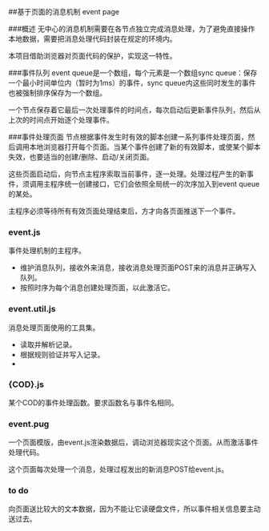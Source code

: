 ##基于页面的消息机制
event page

###概述
无中心的消息机制需要在各节点独立完成消息处理，为了避免直接操作本地数据，需要把消息处理代码封装在规定的环境内。

本项目借助浏览器对页面代码的保护，实现这一特性。

###事件队列
event queue是一个数组，每个元素是一个数组sync queue：保存一个最小时间单位内（暂时为1ms）的事件，sync queue内这些同时发生的事件也被强制排序保存为一个数组。

一个节点保存着它最后一次处理事件的时间点，每次启动后更新事件队列，然后从上次的时间点开始逐个处理事件。

###事件处理页面
节点根据事件发生时有效的脚本创建一系列事件处理页面，然后调用本地浏览器打开每个页面。当某个事件创建了新的有效脚本，或使某个脚本失效，也要适当的创建/删除、启动/关闭页面。

这些页面启动后，向节点主程序索取当前事件，逐一处理。处理过程产生的新事件，须调用主程序统一创建接口，它们会依照全局统一的次序加入到event queue的某处。

主程序必须等待所有有效页面处理结束后，方才向各页面推送下一个事件。


### event.js
事件处理机制的主程序。

* 维护消息队列，接收外来消息，接收消息处理页面POST来的消息并正确写入队列。
* 按照时序为每个消息创建处理页面，以此激活它。


### event.util.js
消息处理页面使用的工具集。

* 读取并解析记录。
* 根据规则验证并写入记录。
* 

### {COD}.js
某个COD的事件处理函数。要求函数名与事件名相同。

### event.pug
一个页面模版，由event.js渲染数据后，调动浏览器现实这个页面。从而激活事件处理代码。

这个页面每次处理一个消息，处理过程发出的新消息POST给event.js。


### to do
向页面送比较大的文本数据，因为不能让它读硬盘文件，所以事件相关信息要主动送过去。